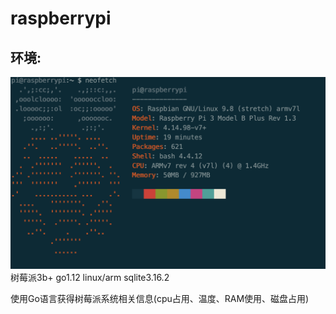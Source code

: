 # raspberrypi

## 环境:
![neofetch](https://github.com/GGG1235/raspberrypi/blob/master/images/1.png)
树莓派3b+
go1.12 linux/arm
sqlite3.16.2

使用Go语言获得树莓派系统相关信息(cpu占用、温度、RAM使用、磁盘占用)
